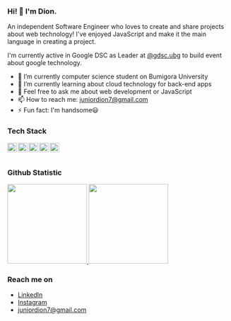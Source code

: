 ### Hi! 👋 I'm Dion.

An independent Software Engineer who loves to create and share projects about web technology! I've enjoyed JavaScript and make it the main language in creating a project.

I'm currently active in Google DSC as Leader at <a href="https://instagram.com/gdsc.ubg">@gdsc.ubg</a> to build event about google technology.

- 🔭 I’m currently computer science student on Bumigora University
- 🌱 I’m currently learning about cloud technology for back-end apps
- 💬 Feel free to ask me about web development or JavaScript
- 📫 How to reach me: juniordion7@gmail.com
- ⚡ Fun fact: I'm handsome😃

### Tech Stack
  <a href="#"><img align="left" alt="JavaScript" title="JavaScript" width="21px" src="https://upload.wikimedia.org/wikipedia/commons/9/99/Unofficial_JavaScript_logo_2.svg" /></a>
  <a href="https://nodejs.org/"><img align="left" alt="NodeJS" title="NodeJS" width="21px" src="https://seeklogo.com/images/N/nodejs-logo-FBE122E377-seeklogo.com.png" /></a>
  <a href="https://reactjs.org/"><img align="left" alt="React" title="React" width="21px" src="https://cdn.worldvectorlogo.com/logos/react-2.svg" /></a>
  <a href="https://hapi.dev/"><img align="left" alt="Hapi" title="Hapi (NodeJS HTTP Framework)" width="21px" src="https://avatars.githubusercontent.com/u/3774533?s=200&v=4" /></a>
  <a href="https://nextjs.org/"><img align="left" alt="Next" title="Next (React SSR Framework)" width="21px" src="https://iconape.com/wp-content/files/gm/82643/svg/next-js.svg" /></a>
  <br>
  <br>
  
### Github Statistic
<p align="left">
<a href="https://github.com/arifin1301">
  <img height="180em" src="https://github-readme-stats-eight-theta.vercel.app/api?username=arifin1301&show_icons=true&theme=algolia&include_all_commits=true&count_private=true"/>
  <img height="180em" src="https://github-readme-stats-eight-theta.vercel.app/api/top-langs/?username=arifin1301&layout=compact&langs_count=8&theme=algolia"/>
</a>
</p>

### Reach me on
- <a href="https://linkedin.com/in/dionarifin13012003/">LinkedIn</a>
- <a href="https://instagram.com/arifindion__">Instagram</a>
- juniordion7@gmail.com
